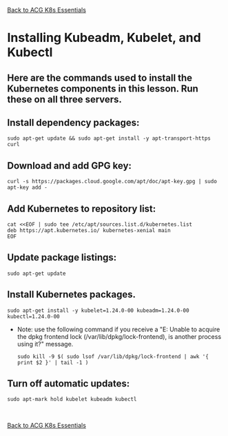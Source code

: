[Back to ACG K8s Essentials](../main.md)

# Installing Kubeadm, Kubelet, and Kubectl

## Here are the commands used to install the Kubernetes components in this lesson. Run these on all three servers.

## Install dependency packages:
```
sudo apt-get update && sudo apt-get install -y apt-transport-https curl
```

## Download and add GPG key:
```
curl -s https://packages.cloud.google.com/apt/doc/apt-key.gpg | sudo apt-key add -
```

## Add Kubernetes to repository list:
```
cat <<EOF | sudo tee /etc/apt/sources.list.d/kubernetes.list
deb https://apt.kubernetes.io/ kubernetes-xenial main
EOF
```

## Update package listings:
```
sudo apt-get update
```

## Install Kubernetes packages. 
```
sudo apt-get install -y kubelet=1.24.0-00 kubeadm=1.24.0-00 kubectl=1.24.0-00
```
* Note: use the following command if you receive a "E: Unable to acquire the dpkg frontend lock (/var/lib/dpkg/lock-frontend), is another process using it?" message.
  ```
  sudo kill -9 $( sudo lsof /var/lib/dpkg/lock-frontend | awk '{ print $2 }' | tail -1 )
  ```

## Turn off automatic updates:
```
sudo apt-mark hold kubelet kubeadm kubectl
```

<br>

[Back to ACG K8s Essentials](../main.md)